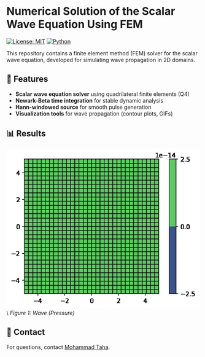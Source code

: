 # Numerical Solution of the Scalar Wave Equation Using FEM

[![License: MIT](https://img.shields.io/badge/License-MIT-yellow.svg)](https://opensource.org/licenses/MIT)
[![Python](https://img.shields.io/badge/Python-3.8%2B-blue.svg)](https://www.python.org/)

This repository contains a finite element method (FEM) solver for the scalar wave equation, developed for simulating wave propagation in 2D domains.

## 🚀 Features
- **Scalar wave equation solver** using quadrilateral finite elements (Q4)
- **Newark-Beta time integration** for stable dynamic analysis
- **Hann-windowed source** for smooth pulse generation
- **Visualization tools** for wave propagation (contour plots, GIFs)


## 📊 Results
![Wave Propagation](fem/wave_animation.gif)
\\
*Figure 1: Wave (Pressure)*

## 📧 Contact
For questions, contact [Mohammad Taha](mailto:mtaha@connect.ust.hk).
